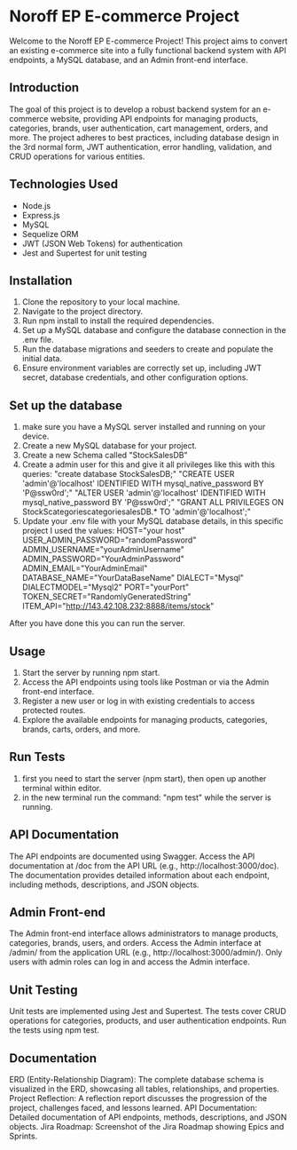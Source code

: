 # Noroff EP E-commerce Project
Welcome to the Noroff EP E-commerce Project! This project aims to convert an existing e-commerce site into a fully functional backend system with API endpoints, a MySQL database, and an Admin front-end interface.

## Introduction
The goal of this project is to develop a robust backend system for an e-commerce website, providing API endpoints for managing products, categories, brands, user authentication, cart management, orders, and more. The project adheres to best practices, including database design in the 3rd normal form, JWT authentication, error handling, validation, and CRUD operations for various entities.

## Technologies Used
* Node.js
* Express.js
* MySQL
* Sequelize ORM
* JWT (JSON Web Tokens) for authentication
* Jest and Supertest for unit testing

## Installation
1. Clone the repository to your local machine.
2. Navigate to the project directory.
3. Run npm install to install the required dependencies.
4. Set up a MySQL database and configure the database connection in the .env file.
5. Run the database migrations and seeders to create and populate the initial data.
6. Ensure environment variables are correctly set up, including JWT secret, database credentials, and other configuration options.

## Set up the database
1. make sure you have a MySQL server installed and running on your device.
2. Create a new MySQL database for your project.
3. Create a new Schema called "StockSalesDB"
4. Create a admin user for this and give it all privileges like this with this queries:
"create database StockSalesDB;" 
"CREATE USER 'admin'@'localhost' IDENTIFIED WITH mysql_native_password BY 'P@ssw0rd';"
"ALTER USER 'admin'@'localhost' IDENTIFIED WITH mysql_native_password BY 'P@ssw0rd';"
"GRANT ALL PRIVILEGES ON StockScategoriescategoriesalesDB.* TO 'admin'@'localhost';"
5. Update your .env file with your MySQL database details, in this specific project I used the values:
HOST="your host"
USER_ADMIN_PASSWORD="randomPassword"
ADMIN_USERNAME="yourAdminUsername"
ADMIN_PASSWORD="YourAdminPassword"
ADMIN_EMAIL="YourAdminEmail"
DATABASE_NAME="YourDataBaseName"
DIALECT="Mysql"
DIALECTMODEL="Mysql2"
PORT="yourPort"
TOKEN_SECRET="RandomlyGeneratedString"
ITEM_API="http://143.42.108.232:8888/items/stock"

After you have done this you can run the server.

## Usage
1. Start the server by running npm start.
2. Access the API endpoints using tools like Postman or via the Admin front-end interface.
3. Register a new user or log in with existing credentials to access protected routes.
4. Explore the available endpoints for managing products, categories, brands, carts, orders, and more.

## Run Tests

1. first you need to start the server (npm start), then open up another terminal within editor.
2. in the new terminal run the command: "npm test" while the server is running. 

## API Documentation
The API endpoints are documented using Swagger. Access the API documentation at /doc from the API URL (e.g., http://localhost:3000/doc). The documentation provides detailed information about each endpoint, including methods, descriptions, and JSON objects.

## Admin Front-end
The Admin front-end interface allows administrators to manage products, categories, brands, users, and orders. Access the Admin interface at /admin/ from the application URL (e.g., http://localhost:3000/admin/). Only users with admin roles can log in and access the Admin interface.

## Unit Testing
Unit tests are implemented using Jest and Supertest. The tests cover CRUD operations for categories, products, and user authentication endpoints. Run the tests using npm test.

## Documentation
ERD (Entity-Relationship Diagram): The complete database schema is visualized in the ERD, showcasing all tables, relationships, and properties.
Project Reflection: A reflection report discusses the progression of the project, challenges faced, and lessons learned.
API Documentation: Detailed documentation of API endpoints, methods, descriptions, and JSON objects.
Jira Roadmap: Screenshot of the Jira Roadmap showing Epics and Sprints.